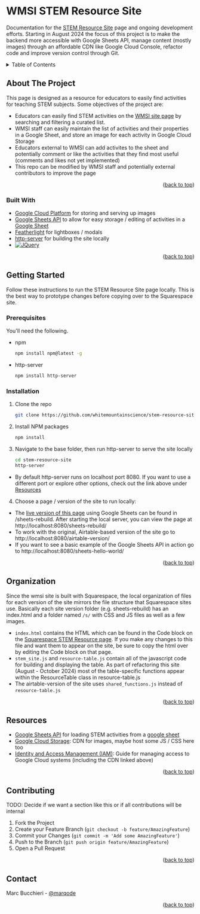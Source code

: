# WMSI STEM Resource Site

Documentation for the [STEM Resource Site](https://whitemountainscience.org/stem-resource-site) page and ongoing development efforts. Starting in August 2024 the focus of this project is to make the backend more accessible with Google Sheets API, manage content (mostly images) through an affordable CDN like Google Cloud Console, refactor code and improve version control through Git.



<!-- TABLE OF CONTENTS -->
<details>
  <summary>Table of Contents</summary>
  <ol>
    <li>
      <a href="#about-the-project">About The Project</a>
      <ul>
        <li><a href="#built-with">Built With</a></li>
      </ul>
    </li>
    <li>
      <a href="#getting-started">Getting Started</a>
      <ul>
        <li><a href="#prerequisites">Prerequisites</a></li>
        <li><a href="#installation">Installation</a></li>
      </ul>
    </li>
    <li><a href="#organization">Organization</a></li>
    <li><a href="#resources">Resources</a></li>
    <li><a href="#contributing">Contributing</a></li>
    <li><a href="#license">License</a></li>
    <li><a href="#contact">Contact</a></li>
    <li><a href="#acknowledgments">Acknowledgments</a></li>
  </ol>
</details>



<!-- ABOUT THE PROJECT -->
## About The Project

This page is designed as a resource for educators to easily find activities for teaching STEM subjects. Some objectives of the project are:
- Educators can easily find STEM activities on the [WMSI site page](https://whitemountainscience.org/stem-resource-site) by searching and filtering a curated list.
- WMSI staff can easily maintain the list of activities and their properties in a Google Sheet, and store an image for each activity in Google Cloud Storage
- Educators external to WMSI can add activites to the sheet and potentially comment or like the activities that they find most useful (comments and likes not yet implemented)
- This repo can be modified by WMSI staff and potentially external contributors to improve the page

<p align="right">(<a href="#readme-top">back to top</a>)</p>



### Built With

* [Google Cloud Platform](https://console.cloud.google.com/welcome?project=resource-table) for storing and serving up images
* [Google Sheets API](https://developers.google.com/sheets/api/guides/concepts) to allow for easy storage / editing of activities in a [Google Sheet](https://docs.google.com/spreadsheets/d/1091aKcZE0vCAWYMJHNxil81aY9n8EEszqzzGcTjUp7I)
* [Featherlight](https://noelboss.github.io/featherlight/) for lightboxes / modals
* [http-server](https://www.npmjs.com/package/http-server) for building the site locally
* [![JQuery][JQuery.com]][JQuery-url]

<p align="right">(<a href="#readme-top">back to top</a>)</p>



<!-- GETTING STARTED -->
## Getting Started

Follow these instructions to run the STEM Resource Site page locally. This is the best way to prototype changes before copying over to the Squarespace site.

### Prerequisites

You'll need the following.
* npm
  ```sh
  npm install npm@latest -g
  ```
* http-server
  ```sh
  npm install http-server
  ```

### Installation

1. Clone the repo
   ```sh
   git clone https://github.com/whitemountainscience/stem-resource-site.git
   ```
2. Install NPM packages
   ```sh
   npm install
   ```
<!-- 3. Enter your API in `config.js`
   ```js
   const API_KEY = 'ENTER YOUR API';
   ``` -->
3. Navigate to the base folder, then run http-server to serve the site locally
   ```sh
   cd stem-resource-site
   http-server
   ```
  * By default http-server runs on localhost port 8080. If you want to use a different port or explore other options, check out the link above under <a href="#resources">Resources</a>
4. Choose a page / version of the site to run locally:
  - The [live version of this page](https://whitemountainscience.org/stem-resource-site) using Google Sheets can be found in /sheets-rebuild. After starting the local server, you can view the page at http://localhost:8080/sheets-rebuild/
  - To work with the original, Airtable-based version of the site go to http://localhost:8080/airtable-version/
  - If you want to see a basic example of the Google Sheets API in action go to http://localhost:8080/sheets-hello-world/

<p align="right">(<a href="#readme-top">back to top</a>)</p>

<!-- Site Files / Organization -->
## Organization

Since the wmsi site is built with Squarespace, the local organization of files for each version of the site mirrors the file structure that Squarespace sites use. Basically each site version folder (e.g. sheets-rebuild) has an index.html and a folder named ```/s/``` with CSS and JS files as well as a few images.
- ```index.html``` contains the HTML which can be found in the Code block on the [Squarespace STEM Resource page](https://whitemountainscience.org/stem-resource-site). If you make any changes to this file and want them to appear on the site, be sure to copy the html over by editing the Code block on that page.
- ```stem_site.js``` and ```resource-table.js``` contain all of the javascript code for building and displaying the table. As part of refactoring this site (August - October 2024) most of the table-specific functions appear within the ResourceTable class in resource-table.js
- The airtable-version of the site uses ```shared_functions.js``` instead of ```resource-table.js```

<p align="right">(<a href="#readme-top">back to top</a>)</p>

<!-- Resources -->
## Resources

- [Google Sheets API](https://developers.google.com/sheets/api/reference/rest) for loading STEM activities from a [google sheet](https://docs.google.com/spreadsheets/d/1091aKcZE0vCAWYMJHNxil81aY9n8EEszqzzGcTjUp7I/edit?gid=0#gid=0)
- [Google Cloud Storage](https://console.cloud.google.com/storage/browser/resource-site-testing/activity-images;tab=objects?project=resource-table&pageState=(%22StorageObjectListTable%22:(%22f%22:%22%255B%255D%22))&prefix=&forceOnObjectsSortingFiltering=false): CDN for images, maybe host some JS / CSS here too
- [Identity and Access Management (IAM)](https://cloud.google.com/iam/docs/granting-changing-revoking-access?sjid=9343487874145327148-NC&visit_id=638595002240973899-2084674553&rd=1): Guide for managing access to Google Cloud systems (including the CDN linked above)

<p align="right">(<a href="#readme-top">back to top</a>)</p>



<!-- CONTRIBUTING -->
## Contributing

TODO: Decide if we want a section like this or if all contributions will be internal

1. Fork the Project
2. Create your Feature Branch (`git checkout -b feature/AmazingFeature`)
3. Commit your Changes (`git commit -m 'Add some AmazingFeature'`)
4. Push to the Branch (`git push origin feature/AmazingFeature`)
5. Open a Pull Request

<p align="right">(<a href="#readme-top">back to top</a>)</p>


<!-- CONTACT -->
## Contact

Marc Bucchieri - [@marqode](https://github.com/marqode)

<p align="right">(<a href="#readme-top">back to top</a>)</p>


<!-- MARKDOWN LINKS & IMAGES -->
<!-- https://www.markdownguide.org/basic-syntax/#reference-style-links -->
[contributors-shield]: https://img.shields.io/github/contributors/github_username/repo_name.svg?style=for-the-badge
[contributors-url]: https://github.com/github_username/repo_name/graphs/contributors
[forks-shield]: https://img.shields.io/github/forks/github_username/repo_name.svg?style=for-the-badge
[forks-url]: https://github.com/github_username/repo_name/network/members
[stars-shield]: https://img.shields.io/github/stars/github_username/repo_name.svg?style=for-the-badge
[stars-url]: https://github.com/github_username/repo_name/stargazers
[issues-shield]: https://img.shields.io/github/issues/github_username/repo_name.svg?style=for-the-badge
[issues-url]: https://github.com/github_username/repo_name/issues
[license-shield]: https://img.shields.io/github/license/github_username/repo_name.svg?style=for-the-badge
[license-url]: https://github.com/github_username/repo_name/blob/master/LICENSE.txt
[linkedin-shield]: https://img.shields.io/badge/-LinkedIn-black.svg?style=for-the-badge&logo=linkedin&colorB=555
[linkedin-url]: https://linkedin.com/in/linkedin_username
[product-screenshot]: images/screenshot.png
[JQuery.com]: https://img.shields.io/badge/jQuery-0769AD?style=for-the-badge&logo=jquery&logoColor=white
[JQuery-url]: https://jquery.com 